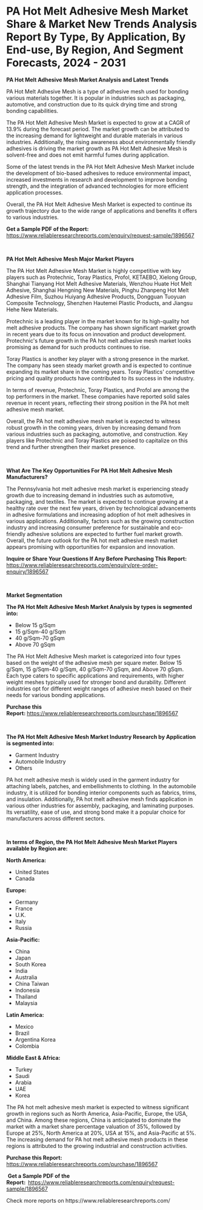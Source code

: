 <p><h1>PA Hot Melt Adhesive Mesh Market Share & Market New Trends Analysis Report By Type, By Application, By End-use, By Region, And Segment Forecasts, 2024 - 2031</h1></p><p><strong>PA Hot Melt Adhesive Mesh Market Analysis and Latest Trends</strong></p>
<p><p>PA Hot Melt Adhesive Mesh is a type of adhesive mesh used for bonding various materials together. It is popular in industries such as packaging, automotive, and construction due to its quick drying time and strong bonding capabilities.</p><p>The PA Hot Melt Adhesive Mesh Market is expected to grow at a CAGR of 13.9% during the forecast period. The market growth can be attributed to the increasing demand for lightweight and durable materials in various industries. Additionally, the rising awareness about environmentally friendly adhesives is driving the market growth as PA Hot Melt Adhesive Mesh is solvent-free and does not emit harmful fumes during application.</p><p>Some of the latest trends in the PA Hot Melt Adhesive Mesh Market include the development of bio-based adhesives to reduce environmental impact, increased investments in research and development to improve bonding strength, and the integration of advanced technologies for more efficient application processes.</p><p>Overall, the PA Hot Melt Adhesive Mesh Market is expected to continue its growth trajectory due to the wide range of applications and benefits it offers to various industries.</p></p>
<p><strong>Get a Sample PDF of the Report:&nbsp;</strong> <a href="https://www.reliableresearchreports.com/enquiry/request-sample/1896567">https://www.reliableresearchreports.com/enquiry/request-sample/1896567</a></p>
<p>&nbsp;</p>
<p><strong>PA Hot Melt Adhesive Mesh Major Market Players</strong></p>
<p><p>The PA Hot Melt Adhesive Mesh Market is highly competitive with key players such as Protechnic, Toray Plastics, Profol, KETAEBO, Xielong Group, Shanghai Tianyang Hot Melt Adhesive Materials, Wenzhou Huate Hot Melt Adhesive, Shanghai Hengning New Materials, Pinghu Zhanpeng Hot Melt Adhesive Film, Suzhou Huiyang Adhesive Products, Dongguan Tuoyuan Composite Technology, Shenzhen Hautemei Plastic Products, and Jiangsu Hehe New Materials.</p><p>Protechnic is a leading player in the market known for its high-quality hot melt adhesive products. The company has shown significant market growth in recent years due to its focus on innovation and product development. Protechnic's future growth in the PA hot melt adhesive mesh market looks promising as demand for such products continues to rise.</p><p>Toray Plastics is another key player with a strong presence in the market. The company has seen steady market growth and is expected to continue expanding its market share in the coming years. Toray Plastics' competitive pricing and quality products have contributed to its success in the industry.</p><p>In terms of revenue, Protechnic, Toray Plastics, and Profol are among the top performers in the market. These companies have reported solid sales revenue in recent years, reflecting their strong position in the PA hot melt adhesive mesh market.</p><p>Overall, the PA hot melt adhesive mesh market is expected to witness robust growth in the coming years, driven by increasing demand from various industries such as packaging, automotive, and construction. Key players like Protechnic and Toray Plastics are poised to capitalize on this trend and further strengthen their market presence.</p></p>
<p>&nbsp;</p>
<p><strong>What Are The Key Opportunities For PA Hot Melt Adhesive Mesh Manufacturers?</strong></p>
<p><p>The Pennsylvania hot melt adhesive mesh market is experiencing steady growth due to increasing demand in industries such as automotive, packaging, and textiles. The market is expected to continue growing at a healthy rate over the next few years, driven by technological advancements in adhesive formulations and increasing adoption of hot melt adhesives in various applications. Additionally, factors such as the growing construction industry and increasing consumer preference for sustainable and eco-friendly adhesive solutions are expected to further fuel market growth. Overall, the future outlook for the PA hot melt adhesive mesh market appears promising with opportunities for expansion and innovation.</p></p>
<p><strong>Inquire or Share Your Questions If Any Before Purchasing This Report:</strong> <a href="https://www.reliableresearchreports.com/enquiry/pre-order-enquiry/1896567">https://www.reliableresearchreports.com/enquiry/pre-order-enquiry/1896567</a></p>
<p>&nbsp;</p>
<p><strong>Market Segmentation</strong></p>
<p><strong>The PA Hot Melt Adhesive Mesh Market Analysis by types is segmented into:</strong></p>
<p><ul><li>Below 15 g/Sqm</li><li>15 g/Sqm-40 g/Sqm</li><li>40 g/Sqm-70 gSqm</li><li>Above 70 gSqm</li></ul></p>
<p><p>The PA Hot Melt Adhesive Mesh market is categorized into four types based on the weight of the adhesive mesh per square meter. Below 15 g/Sqm, 15 g/Sqm-40 g/Sqm, 40 g/Sqm-70 gSqm, and Above 70 gSqm. Each type caters to specific applications and requirements, with higher weight meshes typically used for stronger bond and durability. Different industries opt for different weight ranges of adhesive mesh based on their needs for various bonding applications.</p></p>
<p><strong>Purchase this Report:&nbsp;</strong><a href="https://www.reliableresearchreports.com/purchase/1896567">https://www.reliableresearchreports.com/purchase/1896567</a></p>
<p>&nbsp;</p>
<p><strong>The PA Hot Melt Adhesive Mesh Market Industry Research by Application is segmented into:</strong></p>
<p><ul><li>Garment Industry</li><li>Automobile Industry</li><li>Others</li></ul></p>
<p><p>PA hot melt adhesive mesh is widely used in the garment industry for attaching labels, patches, and embellishments to clothing. In the automobile industry, it is utilized for bonding interior components such as fabrics, trims, and insulation. Additionally, PA hot melt adhesive mesh finds application in various other industries for assembly, packaging, and laminating purposes. Its versatility, ease of use, and strong bond make it a popular choice for manufacturers across different sectors.</p></p>
<p>&nbsp;</p>
<p><strong>In terms of Region, the PA Hot Melt Adhesive Mesh Market Players available by Region are:</strong></p>
<p>
    <p> <strong> North America: </strong>
        <ul>
            <li>United States</li>
            <li>Canada</li>
        </ul>
        </p> 
    <p> <strong> Europe: </strong>
        <ul>
            <li>Germany</li>
            <li>France</li>
            <li>U.K.</li>
            <li>Italy</li>
            <li>Russia</li>
        </ul>
        </p> 
    <p> <strong> Asia-Pacific: </strong>
        <ul>
            <li>China</li>
            <li>Japan</li>
            <li>South Korea</li>
            <li>India</li>
            <li>Australia</li>
            <li>China Taiwan</li>
            <li>Indonesia</li>
            <li>Thailand</li>
            <li>Malaysia</li>
        </ul>
        </p> 
    <p> <strong> Latin America: </strong>
        <ul>
            <li>Mexico</li>
            <li>Brazil</li>
            <li>Argentina Korea</li>
            <li>Colombia</li>
        </ul>
        </p> 
    <p> <strong> Middle East & Africa: </strong>
        <ul>
            <li>Turkey</li>
            <li>Saudi</li>
            <li>Arabia</li>
            <li>UAE</li>
            <li>Korea</li>
        </ul>
    </p>
    </p>
<p><p>The PA hot melt adhesive mesh market is expected to witness significant growth in regions such as North America, Asia-Pacific, Europe, the USA, and China. Among these regions, China is anticipated to dominate the market with a market share percentage valuation of 35%, followed by Europe at 25%, North America at 20%, USA at 15%, and Asia-Pacific at 5%. The increasing demand for PA hot melt adhesive mesh products in these regions is attributed to the growing industrial and construction activities.</p></p>
<p><strong>Purchase this Report: </strong><a href="https://www.reliableresearchreports.com/purchase/1896567">https://www.reliableresearchreports.com/purchase/1896567</a></p>
<p>&nbsp;<strong>Get a Sample PDF of the Report:&nbsp;&nbsp;</strong><a href="https://www.reliableresearchreports.com/enquiry/request-sample/1896567">https://www.reliableresearchreports.com/enquiry/request-sample/1896567</a></p>
<p><strong></strong></p>
<p>Check more reports on https://www.reliableresearchreports.com/</p>